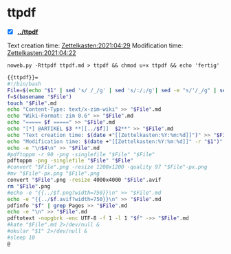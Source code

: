 # ttpdf

- [X] **[../ttpdf](./ttpdf)**

Text creation time:
[Zettelkasten:2021:04:29]()
Modification time:
[Zettelkasten:2021:04:22]()

  ``noweb.py -Rttpdf ttpdf.md > ttpdf && chmod u+x ttpdf && echo 'fertig'``

```bash
{{ttpdf}}=
#!/bin/bash
File=$(echo "$1" | sed 's/ /_/g' | sed 's/:/;/g'| sed -e "s/'/_/g" | sed 's/\"//g')
f=$(basename "$File")
touch "$File".md
echo "Content-Type: text/x-zim-wiki" >> "$File".md
echo "Wiki-Format: zim 0.6" >> "$File".md
echo "===== $f =====" >> "$File".md
echo "[*] @ARTIKEL $3 **[[../$f]]  $2**" >> "$File".md
echo "Text creation time: $(date +"[[Zettelkasten:%Y:%m:%d]]")" >> "$File".md
echo "Modification time: $(date +"[[Zettelkasten:%Y:%m:%d]]" -r "$1")" >> "$File".md
echo -e "\n$4\n" >> "$File".md
#pdftoppm -r 90 -png -singlefile "$File" "$File"
pdftoppm -png -singlefile "$File" "$File"
#convert "$File".png -resize 1200x1200 -quality 97 "$File"-px.png
#mv "$File"-px.png "$File".png
convert "$File".png -resize 4000x4000 "$File".avif
rm "$File".png
#echo -e "{{../$f.png?width=750}}\n" >> "$File".md
echo -e "{{../$f.avif?width=750}}\n" >> "$File".md
pdfinfo "$f" | grep Pages >> "$File".md
echo -e "\n" >> "$File".md
pdftotext -nopgbrk -enc UTF-8 -f 1 -l 1 "$f" ->> "$File".md
#kate "$File".md 2>/dev/null &
#okular "$1" 2>/dev/null &
#sleep 10
@
```




